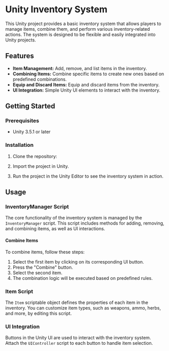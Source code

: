 # Unity Inventory System

This Unity project provides a basic inventory system that allows players to manage items, combine them, and perform various inventory-related actions. The system is designed to be flexible and easily integrated into Unity projects.

## Features

- **Item Management:** Add, remove, and list items in the inventory.
- **Combining Items:** Combine specific items to create new ones based on predefined combinations.
- **Equip and Discard Items:** Equip and discard items from the inventory.
- **UI Integration:** Simple Unity UI elements to interact with the inventory.

## Getting Started

### Prerequisites

- Unity 3.5.1 or later

### Installation

1. Clone the repository:

2. Import the project in Unity.

3. Run the project in the Unity Editor to see the inventory system in action.

## Usage

### InventoryManager Script

The core functionality of the inventory system is managed by the `InventoryManager` script. This script includes methods for adding, removing, and combining items, as well as UI interactions.

#### Combine Items

To combine items, follow these steps:

1. Select the first item by clicking on its corresponding UI button.
2. Press the "Combine" button.
3. Select the second item.
4. The combination logic will be executed based on predefined rules.

### Item Script

The `Item` scriptable object defines the properties of each item in the inventory. You can customize item types, such as weapons, ammo, herbs, and more, by editing this script.

### UI Integration

Buttons in the Unity UI are used to interact with the inventory system. Attach the `UIController` script to each button to handle item selection.
